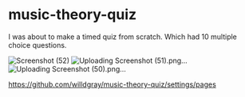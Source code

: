 


# music-theory-quiz

I was about to make a timed quiz from scratch. Which had 10 multiple choice questions.

![Screenshot (52)](https://github.com/willdgray/music-theory-quiz/assets/135686193/c372674e-3288-4c6e-808a-547de488a0b0)
![Uploading Screenshot (51).png…]()
![Uploading Screenshot (50).png…]()

https://github.com/willdgray/music-theory-quiz/settings/pages
